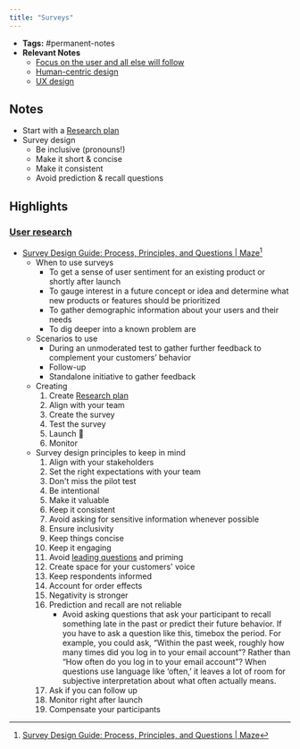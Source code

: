 ```yaml
---
title: "Surveys"
---
```


- **Tags:** #permanent-notes 
- **Relevant Notes**
	- [Focus on the user and all else will follow](notes/tech/hcd/focus-on-user.md)
	- [Human-centric design](moc/human-centered-design.md)
	- [UX design](moc/ux-design.md)

## Notes
- Start with a [Research plan](notes/tech/hcd/research-plan.md)
- Survey design
	- Be inclusive (pronouns!)
	- Make it short & concise
	- Make it consistent
	- Avoid prediction & recall questions

## Highlights
### [User research](notes/tech/hcd/user-research.md)
- [Survey Design Guide: Process, Principles, and Questions | Maze](https://maze.co/guides/survey-design/)[^1]
	- When to use surveys
		- To get a sense of user sentiment for an existing product or shortly after launch
		- To gauge interest in a future concept or idea and determine what new products or features should be prioritized
		- To gather demographic information about your users and their needs
		- To dig deeper into a known problem are
	- Scenarios to use
		- During an unmoderated test to gather further feedback to complement your customers’ behavior
		- Follow-up
		- Standalone initiative to gather feedback
	- Creating
		1. Create [Research plan](notes/tech/hcd/research-plan.md)
		2. Align with your team
		3. Create the survey
		4. Test the survey
		5. Launch 🚀
		6. Monitor
	- Survey design principles to keep in mind
		1. Align with your stakeholders
		2. Set the right expectations with your team
		3. Don't miss the pilot test
		4. Be intentional
		5. Make it valuable
		6. Keep it consistent
		7. Avoid asking for sensitive information whenever possible
		8. Ensure inclusivity
		9. Keep things concise
		10. Keep it engaging
		11. Avoid [leading questions](notes/psych/questioning.md) and priming
		12. Create space for your customers' voice
		13. Keep respondents informed
		14. Account for order effects
		15. Negativity is stronger
		16. Prediction and recall are not reliable
			- Avoid asking questions that ask your participant to recall something late in the past or predict their future behavior. If you have to ask a question like this, timebox the period. For example, you could ask, “Within the past week, roughly how many times did you log in to your email account”? Rather than “How often do you log in to your email account”? When questions use language like ‘often,’ it leaves a lot of room for subjective interpretation about what often actually means.
		17. Ask if you can follow up
		18. Monitor right after launch
		19. Compensate your participants


[^1]: [Survey Design Guide: Process, Principles, and Questions | Maze](https://maze.co/guides/survey-design/)